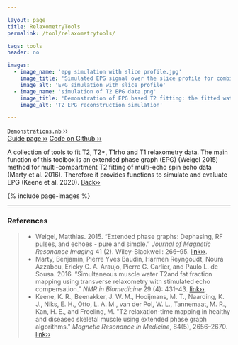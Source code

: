 ```yaml
---

layout: page
title: RelaxometryTools
permalink: /tool/relaxometrytools/

tags: tools
header: no

images:
  - image_name: 'epg simulation with slice profile.jpg'
    image_title: 'Simulated EPG signal over the slice profile for combined water and fat signals.'
    image_alt: 'EPG simulation with slice profile'  
  - image_name: 'simulation of T2 EPG data.png'
    image_title: 'Demonstration of EPG based T2 fitting: the fitted water T2 relaxation as a function of B1, SNR and fat fraction.'
    image_alt: 'T2 EPG reconstruction simulation'

---
```


[`Demonstrations.nb` ››](/doc/demo/) <br>
[Guide page ››](/assets/htmldoc/html/guide/{{page.title}})
[Code on Github ››](https://github.com/mfroeling/QMRITools/blob/master/QMRITools/Kernel/RelaxometryTools.wl)

A collection of tools to fit T2, T2\*, T1rho and T1 relaxometry data.
The main function of this toolbox is an extended phase graph (EPG)
(Weigel 2015) method for multi-compartment T2 fitting of multi-echo spin
echo data (Marty et al. 2016). Therefore it provides functions to
simulate and evaluate EPG (Keene et al. 2020). [Back››](/tool/)

{% include page-images %}

--------------------------------------------------------------------------

### References

> - Weigel, Matthias. 2015. “Extended phase graphs: Dephasing, RF pulses,
and echoes - pure and simple.” *Journal of Magnetic Resonance Imaging*
41 (2). Wiley-Blackwell: 266–95. [link››](https://doi.org/10.1002/jmri.24619).
> - Marty, Benjamin, Pierre Yves Baudin, Harmen Reyngoudt, Noura Azzabou,
Ericky C. A. Araujo, Pierre G. Carlier, and Paulo L. de Sousa. 2016.
“Simultaneous muscle water T2and fat fraction mapping using transverse
relaxometry with stimulated echo compensation.” *NMR in Biomedicine* 29
(4): 431–43. [link››](https://doi.org/10.1002/nbm.3459).
> - Keene, K. R., Beenakker, J. W. M., Hooijmans, M. T., Naarding, K. J., Niks, E. H.,
Otto, L. A. M., van der Pol, W. L., Tannemaat, M. R., Kan, H. E., and Froeling, M. "T2 relaxation-time
mapping in healthy and diseased skeletal muscle using extended phase graph
algorithms." *Magnetic Resonance in Medicine*, 84(5), 2656–2670. [link››](https://doi.org/10.1002/mrm.28290)
